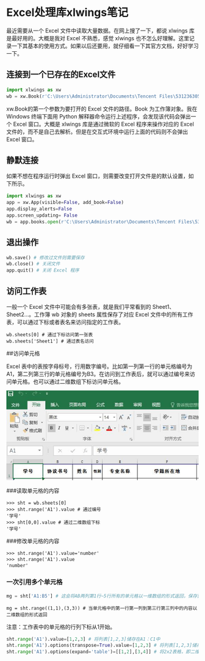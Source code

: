 # Excel处理库xlwings笔记

最近需要从一个 Excel 文件中读取大量数据。在网上搜了一下，都说 xlwings 库是最好用的。大概是我对 Excel 不熟悉，感觉 xlwings 也不怎么好理解。这里记录一下其基本的使用方式。如果以后还要用，就仔细看一下其官方文档，好好学习一下。

## 连接到一个已存在的Excel文件

```python
import xlwings as xw
wb = xw.Book(r'C:\Users\Administrator\Documents\Tencent Files\531236305\FileRecv\15届计算机学院.xlsx')
```

xw.Book的第一个参数为要打开的 Excel 文件的路径。Book 为工作簿对象。我在 Windows 终端下面用 Python 解释器命令运行上述程序，会发现该代码会弹出一个 Excel 窗口。大概是 xlwings 库是通过微软的 Excel 程序来操作对应的 Excel 文件的，而不是自己去解析。但是在交互式环境中运行上面的代码则不会弹出 Excel 窗口。

## 静默连接

如果不想在程序运行时弹出 Excel 窗口，则需要改变打开文件是的默认设置，如下所示。

```python
import xlwings as xw
app = xw.App(visible=False, add_book=False)
app.display_alerts=False
app.screen_updating= False
wb = app.books.open(r'C:\Users\Administrator\Documents\Tencent Files\531236305\FileRecv\15届计算机学院.xlsx')
```

## 退出操作

```python
wb.save() # 修改过文件则需要保存
wb.close() # 关闭文件
app.quit() # 关闭 Excel 程序
```

## 访问工作表

一般一个 Excel 文件中可能会有多张表，就是我们平常看到的 Sheet1、Sheet2...。工作簿 wb 对象的 sheets 属性保存了对应 Excel 文件中的所有工作表，可以通过下标或者表名来访问指定的工作表。

```]python
wb.sheets[0] # 通过下标访问第一张表
wb.sheets['Sheet1'] # 通过表名访问
```

##访问单元格

Excel 表中的表按字母标号，行用数字编号。比如第一列第一行的单元格编号为A1，第二列第三行的单元格编号为B3。在访问到工作表后，就可以通过编号来访问单元格。也可以通过二维数组下标访问单元格。

![Excel 表单元格](./.images/Excel表单元格.jpg)

###读取单元格的内容

```shell
>>> sht = wb.sheets[0]
>>> sht.range('A1').value # 通过编号
'学号'
>>> sht[0,0].value # 通过二维数组下标
'学号'
```

###修改单元格的内容

```shell
>>> sht.range('A1').value='number'
>>> sht.range('A1').value
'number'
```

### 一次引用多个单元格

```python
mg = sht['A1:B5'] # 这会将AB两列第1行~5行所有的单元格以一维数组的形式返回，保存到数组中的顺序为从左至右，从上至下
```

```shell
mg = sht.range((1,1),(3,3)) # 当单元格中的第一行第一列到第三行第三列中的内容以二维数组的形式返回
```

注意：工作表中的单元格的行列下标从1开始。

```python
sht.range('A1').value=[1,2,3] # 将列表[1,2,3]储存在A1：C1中
sht.range('A1').options(transpose=True).value=[1,2,3] # 将列表[1,2,3]储存在A1:A3中
sht.range('A1').options(expand='table')=[[1,2],[3,4]] # 将2x2表格，即二维数组，储存在A1:B2中，如第一行1，2，第二行3，4
```

